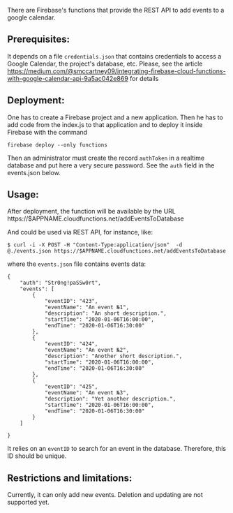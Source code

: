 There are Firebase's functions that provide the REST API to add
events to a google calendar.

Prerequisites:
--------------

It depends on a file `credentials.json` that contains credentials to
access a Google Calendar, the project's database, etc. Please, see the
article
https://medium.com/@smccartney09/integrating-firebase-cloud-functions-with-google-calendar-api-9a5ac042e869
for details

Deployment:
-----------

One has to create a Firebase project and a new application. Then he
has to add code from the index.js to that application and to deploy it
inside Firebase with the command

```
firebase deploy --only functions
```

Then an administrator must create the record `authToken` in a realtime
database and put here a very secure password. See the `auth` field in
the events.json below.

Usage:
------

After deployment, the function will be available by the URL
https://$APPNAME.cloudfunctions.net/addEventsToDatabase

And could be used via REST API, for instance, like:

```
$ curl -i -X POST -H "Content-Type:application/json"  -d @./events.json https://$APPNAME.cloudfunctions.net/addEventsToDatabase
```

where the `events.json` file contains events data:

```
{
    "auth": "Str0ng!paSSw0rt",
    "events": [
        {
            "eventID": "423",
            "eventName": "An event №1",
            "description": "An short description.",
            "startTime": "2020-01-06T16:00:00",
            "endTime": "2020-01-06T16:30:00"
        },
        {
            "eventID": "424",
            "eventName": "An event №2",
            "description": "Another short description.",
            "startTime": "2020-01-06T16:00:00",
            "endTime": "2020-01-06T16:30:00"
        },
        {
            "eventID": "425",
            "eventName": "An event №3",
            "description": "Yet another description.",
            "startTime": "2020-01-06T16:00:00",
            "endTime": "2020-01-06T16:30:00"
        }
    ]

}

```

It relies on an `eventID` to search for an event in the
database. Therefore, this ID should be unique.

Restrictions and limitations:
----------------------------

Currently, it can only add new events. Deletion and updating are not
supported yet.
